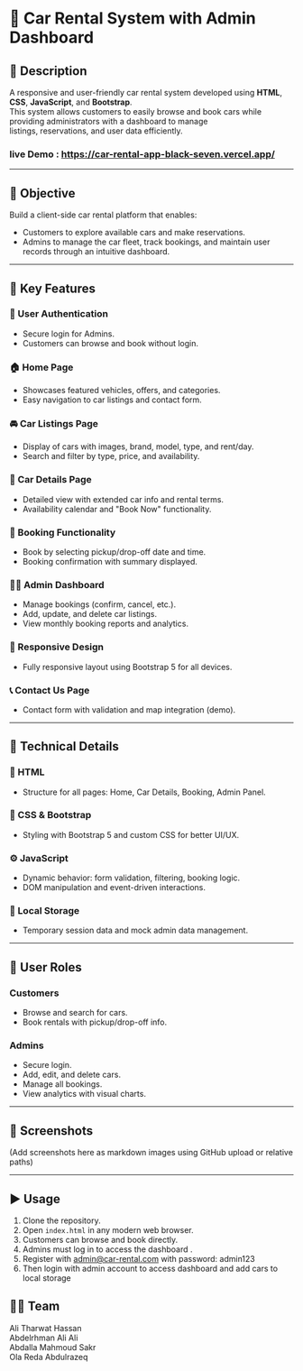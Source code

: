 # 🚗 Car Rental System with Admin Dashboard

## 📌 Description

A responsive and user-friendly car rental system developed using **HTML**, **CSS**, **JavaScript**, and **Bootstrap**.  
This system allows customers to easily browse and book cars while providing administrators with a dashboard to manage  
listings, reservations, and user data efficiently.

### live Demo : https://car-rental-app-black-seven.vercel.app/

---

## 🎯 Objective

Build a client-side car rental platform that enables:

- Customers to explore available cars and make reservations.
- Admins to manage the car fleet, track bookings, and maintain user records through an intuitive dashboard.

---

## 🚀 Key Features

### 🔐 User Authentication

- Secure login for Admins.
- Customers can browse and book without login.

### 🏠 Home Page

- Showcases featured vehicles, offers, and categories.
- Easy navigation to car listings and contact form.

### 🚘 Car Listings Page

- Display of cars with images, brand, model, type, and rent/day.
- Search and filter by type, price, and availability.

### 📄 Car Details Page

- Detailed view with extended car info and rental terms.
- Availability calendar and "Book Now" functionality.

### 📝 Booking Functionality

- Book by selecting pickup/drop-off date and time.
- Booking confirmation with summary displayed.

### 🧑‍💼 Admin Dashboard

- Manage bookings (confirm, cancel, etc.).
- Add, update, and delete car listings.
- View monthly booking reports and analytics.

### 📱 Responsive Design

- Fully responsive layout using Bootstrap 5 for all devices.

### 📞 Contact Us Page

- Contact form with validation and map integration (demo).

---

## 🔧 Technical Details

### 🧱 HTML

- Structure for all pages: Home, Car Details, Booking, Admin Panel.

### 🎨 CSS & Bootstrap

- Styling with Bootstrap 5 and custom CSS for better UI/UX.

### ⚙️ JavaScript

- Dynamic behavior: form validation, filtering, booking logic.
- DOM manipulation and event-driven interactions.

### 💾 Local Storage

- Temporary session data and mock admin data management.

---

## 👥 User Roles

### Customers

- Browse and search for cars.
- Book rentals with pickup/drop-off info.

### Admins

- Secure login.
- Add, edit, and delete cars.
- Manage all bookings.
- View analytics with visual charts.

---

## 📸 Screenshots

(Add screenshots here as markdown images using GitHub upload or relative paths)

---

## ▶️ Usage

1. Clone the repository.
2. Open `index.html` in any modern web browser.
3. Customers can browse and book directly.
4. Admins must log in to access the dashboard .
5. Register with admin@car-rental.com with password: admin123
6. Then login with admin account to access dashboard and add cars to local storage

## 👨‍💻 Team

Ali Tharwat Hassan  
Abdelrhman Ali Ali  
Abdalla Mahmoud Sakr  
Ola Reda Abdulrazeq

